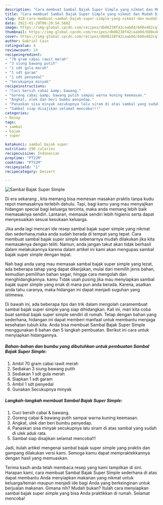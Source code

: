 ```yaml
---
description: "Cara membuat Sambal Bajak Super Simple yang nikmat dan Mudah Dibuat"
title: "Cara membuat Sambal Bajak Super Simple yang nikmat dan Mudah Dibuat"
slug: 818-cara-membuat-sambal-bajak-super-simple-yang-nikmat-dan-mudah-dibuat
date: 2021-01-29T06:29:54.568Z
image: https://img-global.cpcdn.com/recipes/db08238f42caab0d/680x482cq70/sambal-bajak-super-simple-foto-resep-utama.jpg
thumbnail: https://img-global.cpcdn.com/recipes/db08238f42caab0d/680x482cq70/sambal-bajak-super-simple-foto-resep-utama.jpg
cover: https://img-global.cpcdn.com/recipes/db08238f42caab0d/680x482cq70/sambal-bajak-super-simple-foto-resep-utama.jpg
author: Gabriel Cain
ratingvalue: 4
reviewcount: 14
recipeingredient:
- "70 gram cabai rawit merah"
- "3 siung bawang putih"
- "1 sdt gula merah"
- "1 sdt garam"
- "1 sdt penyedal"
- "Secukupnya minyak"
recipeinstructions:
- "Cuci bersih cabai &amp; bawang."
- "Goreng cabai &amp; bawang putih sampai warna kuning keemasan."
- "Angkat, ulek dan beri bumbu penyedap."
- "Panaskan sisa minyak secukupnya lalu siram di atas sambal yang sudah di ulek aduk rata."
- "Sambal siap disajikan selamat mencoba!!!"
categories:
- Resep
tags:
- sambal
- bajak
- super

katakunci: sambal bajak super 
nutrition: 290 calories
recipecuisine: Indonesian
preptime: "PT22M"
cooktime: "PT52M"
recipeyield: "1"
recipecategory: Dessert

---
```



![Sambal Bajak Super Simple](https://img-global.cpcdn.com/recipes/db08238f42caab0d/680x482cq70/sambal-bajak-super-simple-foto-resep-utama.jpg)

Di era  sekarang , kita memang bisa memesan masakan praktis tanpa kudu repot memasaknya terlebih dahulu. Tapi, bagi kamu yang mau menyajikan hidangan special bagi keluarga tercinta, maka anda memang lebih baik memasaknya sendiri. Lantaran, memasak sendiri lebih higienis serta dapat menyesuaikan sesuai kesukaan keluarga.

Jika anda lagi mencari ide resep sambal bajak super simple yang nikmat dan sederhana,maka anda sudah berada di tempat yang tepat. Cara membuat sambal bajak super simple  sebenarnya mudah dilakukan jika kita memasaknya dengan teliti. Namun, anda jangan takut akan tidak berhasil dalam melakukannya 
karena dalam artikel ini kami akan mengupas sambal bajak super simple dengan tepat.  



Nah bagi anda yang mau memasak sambal bajak super simple yang lezat, ada beberapa tahap yang dapat dikerjakan, mulai dari memilih jenis bahan, kemudian pemilihan bahan segar, hingga cara mengolah dan menghidangkannya. kamu Tidak usah pusing jika mau menyiapkan sambal bajak super simple yang enak di mana pun anda berada. Karena, asalkan anda  tahu caranya, maka hidangan ini dapat menjadi suguhan yang istimewa.

Di bawah ini, ada beberapa tips dan trik dalam mengolah caramembuat sambal bajak super simple yang siap dihidangkan. Kali ini, mari kita coba buat sambal bajak super simple sendiri di rumah. Tetap dengan bahan yang sederhana, hidangan ini dapat memberi manfaat untuk membantu menjaga kesehatan tubuh kita. Anda bisa membuat Sambal Bajak Super Simple menggunakan 6 bahan dan 5 langkah pembuatan. Berikut ini cara untuk menyiapkan hidangannya.

<!--inarticleads1-->

##### Bahan-bahan dan bumbu yang dibutuhkan untuk pembuatan Sambal Bajak Super Simple:

1. Ambil 70 gram cabai rawit merah
1. Sediakan 3 siung bawang putih
1. Sediakan 1 sdt gula merah
1. Siapkan 1 sdt garam
1. Ambil 1 sdt penyedal
1. Gunakan Secukupnya minyak




<!--inarticleads2-->

##### Langkah-langkah membuat Sambal Bajak Super Simple:

1. Cuci bersih cabai &amp; bawang.
1. Goreng cabai &amp; bawang putih sampai warna kuning keemasan.
1. Angkat, ulek dan beri bumbu penyedap.
1. Panaskan sisa minyak secukupnya lalu siram di atas sambal yang sudah di ulek aduk rata.
1. Sambal siap disajikan selamat mencoba!!!




Jadi, itulah artikel mengenai  sambal bajak super simple  yang praktis dan gampang dilakukan versi kami. Semoga kamu dapat mempraktekkannya dengan hasil yang memuaskan. 

Terima kasih anda telah membaca resep yang kami tampilkan di sini. Harapan kami, cara membuat  Sambal Bajak Super Simple sederhana di atas dapat membantu Anda menyiapkan makanan yang nikmat untuk keluarga/teman maupun menjadi ide bagi Anda yang berkeinginan untuk berjualan makanan. Gimana nih? Mudah bukan? Itulah cara menyiapkan sambal bajak super simple yang bisa Anda praktikkan di rumah. Selamat mencoba!

